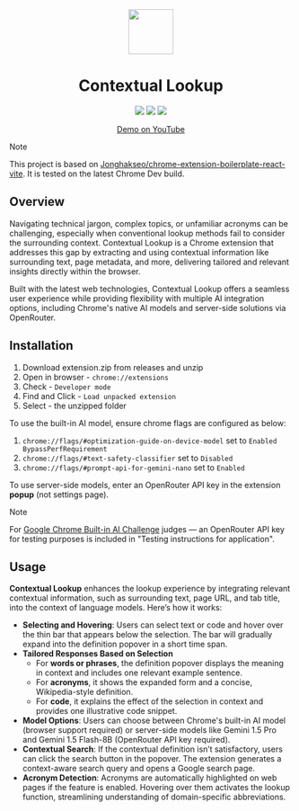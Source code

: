 <div align="center">

<img src="https://github.com/user-attachments/assets/4dd2dc90-ccef-4533-8118-adfaa2dec7de" width="80" height="80">

# Contextual Lookup

![](https://img.shields.io/badge/React-61DAFB?style=flat-square&logo=react&logoColor=black)
![](https://img.shields.io/badge/Typescript-3178C6?style=flat-square&logo=typescript&logoColor=white)
![](https://badges.aleen42.com/src/vitejs.svg)

[Demo on YouTube](https://youtu.be/3iORsVBdQR8)

</div>

> [!NOTE]
> This project is based on [Jonghakseo/chrome-extension-boilerplate-react-vite](https://github.com/Jonghakseo/chrome-extension-boilerplate-react-vite). It is tested on the latest Chrome Dev build.

## Overview
Navigating technical jargon, complex topics, or unfamiliar acronyms can be challenging, especially when conventional lookup methods fail to consider the surrounding context.
Contextual Lookup is a Chrome extension that addresses this gap by extracting and using contextual information like surrounding text, page metadata, and more, delivering tailored and relevant insights directly within the browser.

Built with the latest web technologies, Contextual Lookup offers a seamless user experience while providing flexibility with multiple AI integration options, including Chrome's native AI models and server-side solutions via OpenRouter.

## Installation
1. Download extension.zip from releases and unzip
2. Open in browser - `chrome://extensions`
3. Check - `Developer mode`
4. Find and Click - `Load unpacked extension`
5. Select - the unzipped folder

To use the built-in AI model, ensure chrome flags are configured as below:
1. `chrome://flags/#optimization-guide-on-device-model` set to `Enabled BypassPerfRequirement`
2. `chrome://flags/#text-safety-classifier` set to `Disabled`
3. `chrome://flags/#prompt-api-for-gemini-nano` set to `Enabled`

To use server-side models, enter an OpenRouter API key in the extension **popup** (not settings page).

> [!NOTE]
> For [Google Chrome Built-in AI Challenge](https://googlechromeai.devpost.com/) judges — an OpenRouter API key for testing purposes is included in "Testing instructions for application".

## Usage
**Contextual Lookup** enhances the lookup experience by integrating relevant contextual information, such as surrounding text, page URL, and tab title, into the context of language models. Here’s how it works:

- **Selecting and Hovering**: Users can select text or code and hover over the thin bar that appears below the selection. The bar will gradually expand into the definition popover in a short time span.
- **Tailored Responses Based on Selection**
    - For **words or phrases**, the definition popover displays the meaning in context and includes one relevant example sentence.
    - For **acronyms**, it shows the expanded form and a concise, Wikipedia-style definition.
    - For **code**, it explains the effect of the selection in context and provides one illustrative code snippet.
- **Model Options**: Users can choose between Chrome's built-in AI model (browser support required) or server-side models like Gemini 1.5 Pro and Gemini 1.5 Flash-8B (OpenRouter API key required).
- **Contextual Search**: If the contextual definition isn’t satisfactory, users can click the search button in the popover. The extension generates a context-aware search query and opens a Google search page.
- **Acronym Detection**: Acronyms are automatically highlighted on web pages if the feature is enabled. Hovering over them activates the lookup function, streamlining understanding of domain-specific abbreviations.
